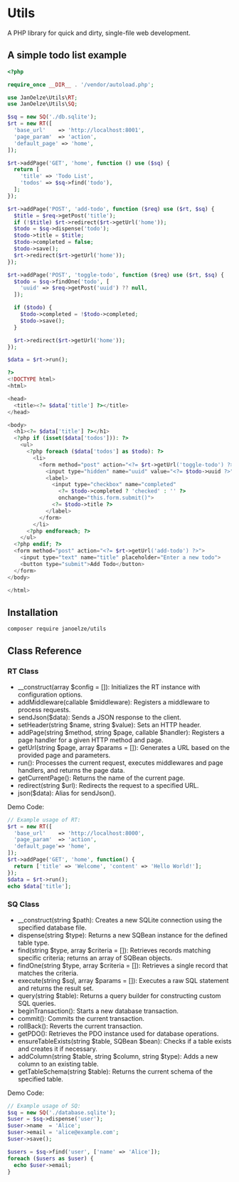 # Utils

A PHP library for quick and dirty, single-file web development.

## A simple todo list example

```php
<?php

require_once __DIR__ . '/vendor/autoload.php';

use JanOelze\Utils\RT;
use JanOelze\Utils\SQ;

$sq = new SQ('./db.sqlite');
$rt = new RT([
  'base_url'    => 'http://localhost:8001',
  'page_param'  => 'action',
  'default_page' => 'home',
]);

$rt->addPage('GET', 'home', function () use ($sq) {
  return [
    'title' => 'Todo List',
    'todos' => $sq->find('todo'),
  ];
});

$rt->addPage('POST', 'add-todo', function ($req) use ($rt, $sq) {
  $title = $req->getPost('title');
  if (!$title) $rt->redirect($rt->getUrl('home'));
  $todo = $sq->dispense('todo');
  $todo->title = $title;
  $todo->completed = false;
  $todo->save();
  $rt->redirect($rt->getUrl('home'));
});

$rt->addPage('POST', 'toggle-todo', function ($req) use ($rt, $sq) {
  $todo = $sq->findOne('todo', [
    'uuid' => $req->getPost('uuid') ?? null,
  ]);

  if ($todo) {
    $todo->completed = !$todo->completed;
    $todo->save();
  }

  $rt->redirect($rt->getUrl('home'));
});

$data = $rt->run();

?>
<!DOCTYPE html>
<html>

<head>
  <title><?= $data['title'] ?></title>
</head>

<body>
  <h1><?= $data['title'] ?></h1>
  <?php if (isset($data['todos'])): ?>
    <ul>
      <?php foreach ($data['todos'] as $todo): ?>
        <li>
          <form method="post" action="<?= $rt->getUrl('toggle-todo') ?>">
            <input type="hidden" name="uuid" value="<?= $todo->uuid ?>">
            <label>
              <input type="checkbox" name="completed"
                <?= $todo->completed ? 'checked' : '' ?>
                onchange="this.form.submit()">
              <?= $todo->title ?>
            </label>
          </form>
        </li>
      <?php endforeach; ?>
    </ul>
  <?php endif; ?>
  <form method="post" action="<?= $rt->getUrl('add-todo') ?>">
    <input type="text" name="title" placeholder="Enter a new todo">
    <button type="submit">Add Todo</button>
  </form>
</body>

</html>
```

## Installation

```bash
composer require janoelze/utils
```

## Class Reference

### RT Class
- __construct(array $config = []): Initializes the RT instance with configuration options.
- addMiddleware(callable $middleware): Registers a middleware to process requests.
- sendJson($data): Sends a JSON response to the client.
- setHeader(string $name, string $value): Sets an HTTP header.
- addPage(string $method, string $page, callable $handler): Registers a page handler for a given HTTP method and page.
- getUrl(string $page, array $params = []): Generates a URL based on the provided page and parameters.
- run(): Processes the current request, executes middlewares and page handlers, and returns the page data.
- getCurrentPage(): Returns the name of the current page.
- redirect(string $url): Redirects the request to a specified URL.
- json($data): Alias for sendJson().

Demo Code:
```php
// Example usage of RT:
$rt = new RT([
  'base_url'    => 'http://localhost:8000',
  'page_param'  => 'action',
  'default_page'=> 'home',
]);
$rt->addPage('GET', 'home', function() {
  return ['title' => 'Welcome', 'content' => 'Hello World!'];
});
$data = $rt->run();
echo $data['title'];
```

### SQ Class
- __construct(string $path): Creates a new SQLite connection using the specified database file.
- dispense(string $type): Returns a new SQBean instance for the defined table type.
- find(string $type, array $criteria = []): Retrieves records matching specific criteria; returns an array of SQBean objects.
- findOne(string $type, array $criteria = []): Retrieves a single record that matches the criteria.
- execute(string $sql, array $params = []): Executes a raw SQL statement and returns the result set.
- query(string $table): Returns a query builder for constructing custom SQL queries.
- beginTransaction(): Starts a new database transaction.
- commit(): Commits the current transaction.
- rollBack(): Reverts the current transaction.
- getPDO(): Retrieves the PDO instance used for database operations.
- ensureTableExists(string $table, SQBean $bean): Checks if a table exists and creates it if necessary.
- addColumn(string $table, string $column, string $type): Adds a new column to an existing table.
- getTableSchema(string $table): Returns the current schema of the specified table.

Demo Code:
```php
// Example usage of SQ:
$sq = new SQ('./database.sqlite');
$user = $sq->dispense('user');
$user->name  = 'Alice';
$user->email = 'alice@example.com';
$user->save();

$users = $sq->find('user', ['name' => 'Alice']);
foreach ($users as $user) {
  echo $user->email;
}
```